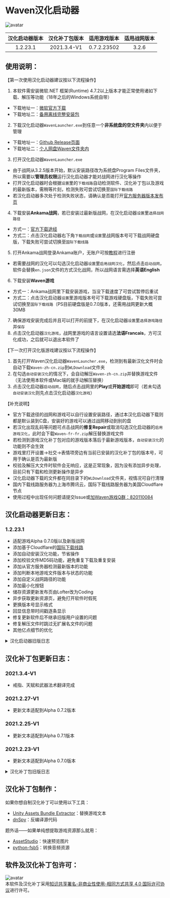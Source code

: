 # Waven汉化启动器

![avatar](https://pan.layah.workers.dev/1:/WLpic.png)

| 汉化启动器版本 | 汉化补丁包版本 | 适用游戏版本 | 适用战网版本 |
| :-: | :-: | :-: | :-: |
| 1.2.23.1 | 2021.3.4-V1 | 0.7.2.23502 | 3.2.6 |

## 使用说明：

【第一次使用汉化启动器建议按以下流程操作】
1. 本软件需安装微软.NET 框架(Runtime) 4.7.2以上版本才能正常使用诸如下载、解压等功能（18年之后的Windows系统自带）
  - 下载地址一：[微软官方下载](https://dotnet.microsoft.com/download/dotnet-framework/net472)
  - 下载地址二：[备用离线完整安装包](https://ankamacn.coding.net/api/share/download/922fd231-7211-487e-818e-de87d8134ba6)
2. 下载汉化启动器`WavenLauncher.exe`到任意一个**非系统盘的空文件夹**内以便于管理
  - 下载地址一：[Github Release页面](https://github.com/layahcn/WavenCN/releases)
  - 下载地址二：[个人网盘Waven文件夹内](http://www.oupai.pw/download/)
3. 打开汉化启动器`WavenLauncher.exe`
  - 由于战网从3.2.5版本开始，默认安装路径改为系统盘Program Files文件夹，所以需要以**管理员权限**运行汉化启动器才能对战网进行汉化等操作
  - 打开汉化启动器时会根据`设置`里的`下载线路`自动检测软件、汉化补丁包以及游戏的最新版本，需稍等片刻，检测失败可尝试切换至`国际下载线路`
  - 若汉化启动器多次处于检测失败状态，请确认是否能打开[官方服务器版本发布页](https://launcher.cdn.ankama.com/cytrus.json)
4. 下载安装**Ankama战网**，若已安装过最新版战网，在汉化启动器`设置`里`选择战网路径`
  - 方式一：[官方下载途经](https://www.ankama.com/en/launcher)
  - 方式二：点击汉化启动器右下角`下载战网`或`设置`里战网版本号可下载战网硬盘版，下载失败可尝试切换至`国际下载线路`
5. 打开Ankama战网登录Ankama账户，无账户可按[教程](https://www.bilibili.com/read/cv9232061)进行注册
  - 若需要战网的汉化可以勾选汉化启动器`设置`里`启用战网汉化`，然后点击`启动战网`，软件会替换`en.json`文件的方式汉化战网，所以战网语言需选择**英语English**
6. 下载安装**Waven游戏**
  - 方式一：Ankama战网里下载安装游戏，当没下载速度了可尝试暂停后重试
  - 方式二：点击汉化启动器`设置`里游戏版本号可下载游戏硬盘版，下载失败可尝试切换至`国际下载线路`（PS目前硬盘版是0.7.0版本，还需用战网更新大概30MB
7. 确保游戏安装完成后并且可以打开的前提下，在汉化启动器`设置`里`选择游戏路径`并`保存`
8. 点击汉化启动器`汉化游戏`，战网里游戏的语言设置请选**法语Francais**，方可汉化成功，之后就可以退出本软件了

【下一次打开汉化版游戏建议按以下流程操作】
1. 首先打开Waven汉化启动器`WavenLauncher.exe`，检测到有最新汉化文件时会自动下载`Waven-zh-cn.zip`到`WLDownload`文件夹
2. 在勾选`自动安装汉化`的情况下，会自动解压`Waven-zh-cn.zip`并替换游戏文件（无法使用本软件或Mac端的就手动解压替换）
3. 点击汉化启动器`启动战网`，随后点击战网里的**Play**或**开始游戏**即可（若未勾选`自动安装汉化`则先点击汉化启动器`汉化游戏`）

【补充说明】
- 官方下载途径的战网和游戏可以自行设置安装路径，通过本汉化启动器下载则都是默认装到C盘，安装好的游戏可以通过战网移动到别的盘
- 若汉化出现乱码等问题可点击战网的**修复Repair**或取消勾选汉化启动器的`启用游戏汉化`，此时会下载`Waven-fr-fr.zip`解压替换游戏文件
- 若检测到游戏汉化补丁包对应的游戏版本落后于最新游戏版本，`自动安装汉化`的功能则不会生效
- 游戏里打开设置→社交→表情项旁边有当前已安装的汉化补丁包的版本号，可用于确认是否为最新版
- 校验及解压大文件时软件会无响应，这是正常现象，因为没有添加异步处理，目前只有下载和检测更新操作是异步
- 汉化启动器下载的文件都在同目录下的`WLDownload`文件夹，视情况可自行清理
- 国内下载线路服务器为上海市腾讯云，国际下载线路服务器为美国Cloudflare节点
- 使用过程中出现任何问题请提交Issue或[加Waven游戏Q群：820110084](https://jq.qq.com/?_wv=1027&k=NdAUkl52)

## 汉化启动器更新日志：

### 1.2.23.1
- 适配游戏Alpha 0.7.0版以及新版战网
- 添加基于Cloudflare的[国际下载线路](http://www.oupai.pw/download/)
- 添加自动安装汉化功能，节省操作
- 添加校验文件MD5码功能，避免重复下载及重复安装
- 添加从官方服务器检测最新版本的功能
- 添加判断本地游戏文件版本与状态的功能
- 添加自定义战网路径的功能
- 添加最小化按钮
- 储存资源更新发布页由Lofter改为Coding
- 异步获取更新资源页，避免打开软件时假死
- 更换版本号显示格式
- 回显信息带时间戳逐条显示
- 修复更新软件后不继承旧版用户设置的问题
- 修复解压文件时跳过无扩展名文件的问题
- 其他亿点细节的优化

<details>
  <summary>汉化启动器旧版日志</summary>
  
### 202101011
- 修复了汉化启动器在中文及带空格路径时，无法自爆更新的问题

### 202012181
- 更新适配0.6.1版本以及新版战网

### 202012161
- 适配游戏Alpha 0.6版以及新版战网
- 添加下载游戏硬盘版的功能
- 添加显示下载速度和已下载文件大小
- 添加恢复原版游戏文件的功能
- 更换下载来源为Coding网盘（单文件最大支持300MB）
- 优化选择游戏路径时的默认地址
- 优化取消下载功能
- 修复一些情况下拖动窗口未释放的问题
- 其他亿点细节的改动

### 201910241
- 适配Alpha 0.4版以及新版战网
- 更新了下载汉化文件的地址

### 201908241
- 正式发布完整汉化版
- 修复字体显示，统一设置为微软雅黑

### 201908152
- 增加了游戏语言选择法语的提示
- 没有修复任何bug

### 201908151
- Waven汉化启动器内测版伴随着bug提前发布。
</details>

## 汉化补丁包更新日志：

### 2021.3.4-V1
- 戒指、天赋和武器法术翻译完成

### 2021.2.27-V1
- 更新文本适配到Alpha 0.7.2版本

### 2021.2.25-V1
- 更新文本适配到Alpha 0.7.1版本

### 2021.2.23-V1
- 更新文本适配到Alpha 0.7.0版本

<details>
  <summary>汉化补丁包旧版日志</summary>

### 202101011
- Alpha 0.6.2版本基本全部汉化

### 202012261
- 添加了法术天赋装备佣兵等翻译
- 添加了群友yo的中文输入补丁

### 202012181
- 更新文本适配到Alpha 0.6.1版本
- 调整了按钮字体大小
- 界面ui基本汉化

### 202012161
- 更新文本适配到Alpha 0.6.0版本

-=201911131=-
更新文本适配到Alpha 0.4.5版本

-=201911061=-
更新文本适配到Alpha 0.4.4版本

-=201910301=-
更新文本适配到Alpha 0.4.2版本

-=201910251=-
更新文本适配到Alpha 0.4.1版本

-=201910241=-
更新文本适配到Alpha 0.4.0版本
尚有大量改动文本未修改

-=201908241=-
更新文本适配游戏0.3.5版本；
添加了安妮丽莎和凯拉条目的翻译

-=201908211=-
更新文本适配游戏0.3.4版本

-=201908201=-
添加了斯拉姆条目的翻译

-=201908181=-
添加了撒克雅和佣兵条目的翻译；
现在可以在设置的社交选项里表情标题查看游戏汉化文本的版本了

-=201908152=-
添加了械勒条目的翻译

-=201908151=-
界面、骑士条目翻译基本完成
</details>

## 汉化补丁包制作：

如果你想自制汉化补丁可以使用以下工具：
- [Unity Assets Bundle Extractor](https://github.com/DerPopo/UABE)：替换游戏文本
- [dnSpy](https://github.com/dnSpy/dnSpy)：反编译源代码

题外话——如果单纯想提取游戏资源那么就用：
- [AssetStudio](https://github.com/Perfare/AssetStudio)：快速预览图片
- [python-fsb5](https://github.com/HearthSim/python-fsb5)：转换音频资源

## 软件及汉化补丁包许可：

![avatar](https://pan.layah.workers.dev/1:/by-nc-sa.png)
<br />本软件及汉化补丁采用<a rel="license" href="http://creativecommons.org/licenses/by-nc-sa/4.0/">知识共享署名-非商业性使用-相同方式共享 4.0 国际许可协议</a>进行许可。
